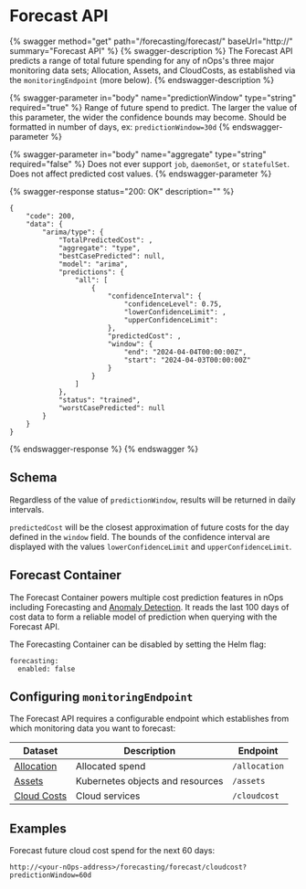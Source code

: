 # Forecast API

{% swagger method="get" path="/forecasting/forecast/<monitoringEndpoint>" baseUrl="http://<your-nOps-address>" summary="Forecast API" %}
{% swagger-description %}
The Forecast API predicts a range of total future spending for any of nOps's three major monitoring data sets; Allocation, Assets, and CloudCosts, as established via the `monitoringEndpoint` (more below).
{% endswagger-description %}

{% swagger-parameter in="body" name="predictionWindow" type="string" required="true" %}
Range of future spend to predict. The larger the value of this parameter, the wider the confidence bounds may become. Should be formatted in number of days, ex: `predictionWindow=30d`
{% endswagger-parameter %}

{% swagger-parameter in="body" name="aggregate" type="string" required="false" %}
Does not ever support `job`, `daemonSet`, or `statefulSet`. Does not affect predicted cost values.
{% endswagger-parameter %}

{% swagger-response status="200: OK" description="" %}
```
{
    "code": 200,
    "data": {
        "arima/type": {
            "TotalPredictedCost": ,
            "aggregate": "type",
            "bestCasePredicted": null,
            "model": "arima",
            "predictions": {
                "all": [
                    {
                        "confidenceInterval": {
                            "confidenceLevel": 0.75,
                            "lowerConfidenceLimit": ,
                            "upperConfidenceLimit": 
                        },
                        "predictedCost": ,
                        "window": {
                            "end": "2024-04-04T00:00:00Z",
                            "start": "2024-04-03T00:00:00Z"
                        }
                    }
                ]
            },
            "status": "trained",
            "worstCasePredicted": null
        }
    }
}
```
{% endswagger-response %}
{% endswagger %}

## Schema

Regardless of the value of `predictionWindow`, results will be returned in daily intervals.

`predictedCost` will be the closest approximation of future costs for the day defined in the `window` field. The bounds of the confidence interval are displayed with the values `lowerConfidenceLimit` and `upperConfidenceLimit`.

## Forecast Container

The Forecast Container powers multiple cost prediction features in nOps including Forecasting and [Anomaly Detection](/using-nOps/navigating-the-nOps-ui/anomaly-detection.md). It reads the last 100 days of cost data to form a reliable model of prediction when querying with the Forecast API.

The Forecasting Container can be disabled by setting the Helm flag:

```
forecasting:
  enabled: false

```

## Configuring `monitoringEndpoint`

The Forecast API requires a configurable endpoint which establishes from which monitoring data you want to forecast:

| Dataset | Description | Endpoint |
|---|---|---|
| [Allocation](/using-nOps/navigating-the-nOps-ui/cost-allocation/README.md) | Allocated spend | `/allocation` |
| [Assets](/using-nOps/navigating-the-nOps-ui/assets.md) | Kubernetes objects and resources | `/assets` |
| [Cloud Costs](/using-nOps/navigating-the-nOps-ui/cloud-costs-explorer/cloud-costs-explorer.md) | Cloud services | `/cloudcost` |

## Examples

Forecast future cloud cost spend for the next 60 days:

```
http://<your-nOps-address>/forecasting/forecast/cloudcost?predictionWindow=60d
```


